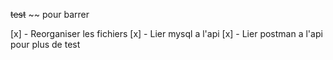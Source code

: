 
~~test~~ ~~ pour barrer


[x] - Reorganiser les fichiers
[x] - Lier mysql a l'api
[x] - Lier postman a l'api pour plus de test